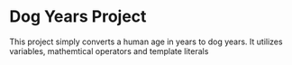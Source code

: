 # Dog Years Project

This project simply converts a human age in years to dog years. It utilizes variables, mathemtical operators and template literals
